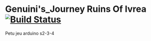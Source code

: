 # Genuini's_Journey Ruins Of Ivrea [![Build Status](https://travis-ci.org/Jeremy-Duval/Genuini_s_Journey_Ruins_Of_Ivrea.svg?branch=master)](https://travis-ci.org/Jeremy-Duval/Genuini_s_Journey_Ruins_Of_Ivrea)
Petu jeu arduino s2-3-4
